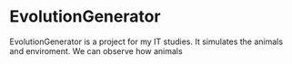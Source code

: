# EvolutionGenerator

EvolutionGenerator is a project for my IT studies. It simulates the animals and enviroment. We can observe how animals 
